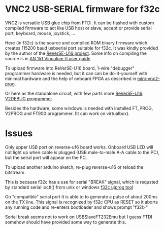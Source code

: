 # VNC2 USB-SERIAL firmware for f32c

VNC2 is versatile USB glue chip from FTDI.
It can be flashed with custom compiled firmware
to act like USB host or slave, accept or provide
serial port, keyboard, mouse, joystick, ...

Here (in f32c) is the source and compiled ROM binary firmware
which creates 115200 baud usbserial port suitable for f32c.
It was kindly provided by the author of the
[ReVerSE-U16 project](https://github.com/mvvproject/ReVerSE-U16).
Some info on compiling the source is in
[AN 151 Vinculum-II user guide](http://www.google.com/url?q=http%3A%2F%2Fwww.ftdichip.com%2FSupport%2FDocuments%2FAppNotes%2FAN_151_Vinculum-II_User_Guide.pdf&sa=D&sntz=1&usg=AFQjCNHoVtXZGalxKhQg3MQUiNLqn5_tSg)

To upload firmware into ReVerSE-U16 board, 1-wire
"debugger" programmer hardware is needed, but it can
can be do-it-yourself with minimal hardware and the 
help of onboard FPGA as described in
[mini-vnc2-prog](https://github.com/emard/mini-vnc2-prog).

Or here as the standalone circuit, with few parts more
[ReVerSE-U16 V2DEBUG programmer](https://github.com/mvvproject/ReVerSE-U16/tree/master/u16_board/modules/v2debug)

Besides the hardware, some windows is needed
with installed FT_PROG, V2PROG and FT900 programmer.
(It can work on virtualbox).

# Issues

Only upper USB port on reverse-u16 board works. Onboard
USB LED will not light up when cable is plugged (USB male-to-male 
A-A cable to the PC), but the serial port will appear on the
PC.

To upload another arduino sketch, re-plug reverse-u16 or reload 
the bitstream.

This is because f32c has a use for serial "BREAK" signal, which
is requsted by standard serial ioctl() from unix or windows 
[f32c ujprog tool](https://github.com/f32c/tools)

On "compatible" serial port it is able to to generate a pulse of
about 200ms on the TX line. This signal is recognized by f32c CPU
as RESET so it aborts any running code and re-enters bootloader and
shows prompt "f32l>"

Serial break seems not to work on USBSlaveFT232Emu but I guess
FTDI somehow should have provided some way to generate this.
